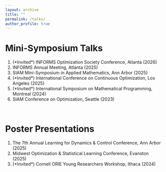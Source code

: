 ```yaml
---
layout: archive
title: ""
permalink: /talks/
author_profile: true
---
```


Mini-Symposium Talks
======

1. (\*Invited\*) INFORMS Optimization Society Conference, Atlanta (2026)
2. INFORMS Annual Meeting, Atlanta (2025)
3. SIAM Mini-Symposium in Applied Mathematics, Ann Arbor (2025)
4. (\*Invited\*) International Conference on Continuous Optimization, Los Angeles (2025)
5. (\*Invited\*) International Symposium on Mathematical Programming, Montreal (2024)
6. SIAM Conference on Optimization, Seattle (2023)

<br>

Poster Presentations
======

1. The 7th Annual Learning for Dynamics & Control Conference, Ann Arbor (2025)
2. Midwest Optimization & Statistical Learning Conference, Evanston (2025)
3. (\*Invited\*) Cornell ORIE Young Researchers Workshop, Ithaca (2024)
